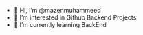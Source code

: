 - 👋 Hi, I’m @mazenmuhammeed
- 👀 I’m interested in Github Backend Projects
- 🌱 I’m currently learning BackEnd
